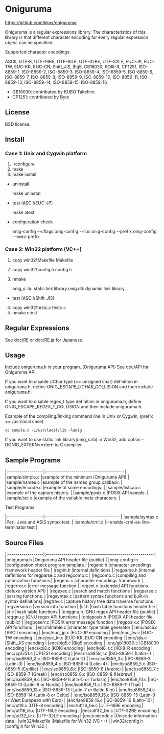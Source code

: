 Oniguruma
=========

https://github.com/kkos/oniguruma

Oniguruma is a regular expressions library.
The characteristics of this library is that different character encoding
for every regular expression object can be specified.

Supported character encodings:

  ASCII, UTF-8, UTF-16BE, UTF-16LE, UTF-32BE, UTF-32LE,
  EUC-JP, EUC-TW, EUC-KR, EUC-CN,
  Shift_JIS, Big5, GB18030, KOI8-R, CP1251,
  ISO-8859-1, ISO-8859-2, ISO-8859-3, ISO-8859-4, ISO-8859-5,
  ISO-8859-6, ISO-8859-7, ISO-8859-8, ISO-8859-9, ISO-8859-10,
  ISO-8859-11, ISO-8859-13, ISO-8859-14, ISO-8859-15, ISO-8859-16

* GB18030: contributed by KUBO Takehiro
* CP1251:  contributed by Byte


License
-------

  BSD license.


Install
-------

### Case 1: Unix and Cygwin platform

   1. ./configure
   2. make
   3. make install

   * uninstall

     make uninstall

   * test (ASCII/EUC-JP)

     make atest

   * configuration check

     onig-config --cflags
     onig-config --libs
     onig-config --prefix
     onig-config --exec-prefix



### Case 2: Win32 platform (VC++)

   1. copy win32\Makefile Makefile
   2. copy win32\config.h config.h
   3. nmake

      onig_s.lib:  static link library
      onig.dll:    dynamic link library

   * test (ASCII/Shift_JIS)

   4. copy win32\testc.c testc.c
   5. nmake ctest



Regular Expressions
-------------------

  See [doc/RE](doc/RE) or [doc/RE.ja](doc/RE.ja) for Japanese.


Usage
-----

  Include oniguruma.h in your program. (Oniguruma API)
  See doc/API for Oniguruma API.

  If you want to disable UChar type (== unsigned char) definition
  in oniguruma.h, define ONIG_ESCAPE_UCHAR_COLLISION and then 
  include oniguruma.h.

  If you want to disable regex_t type definition in oniguruma.h,
  define ONIG_ESCAPE_REGEX_T_COLLISION and then include oniguruma.h.

  Example of the compiling/linking command line in Unix or Cygwin,
  (prefix == /usr/local case)

    cc sample.c -L/usr/local/lib -lonig


  If you want to use static link library(onig_s.lib) in Win32,
  add option -DONIG_EXTERN=extern to C compiler.



Sample Programs
---------------

|:------------------|:----------------------------------------|
|sample/simple.c    |example of the minimum (Oniguruma API)   |
|sample/names.c     |example of the named group callback.     |
|sample/encode.c    |example of some encodings.               |
|sample/listcap.c   |example of the capture history.          |
|sample/posix.c     |POSIX API sample.                        |
|sample/sql.c       |example of the variable meta characters. |


Test Programs

|:------------------|:--------------------------------------|
|sample/syntax.c    |Perl, Java and ASIS syntax test.       |
|sample/crnl.c      |--enable-crnl-as-line-terminator test  |



Source Files
------------

|:------------------|:-------------------------------------------------------|
|oniguruma.h        |Oniguruma API header file (public)                      |
|onig-config.in     |configuration check program template                    |
|regenc.h           |character encodings framework header file               |
|regint.h           |internal definitions                                    |
|regparse.h         |internal definitions for regparse.c and regcomp.c       |
|regcomp.c          |compiling and optimization functions                    |
|regenc.c           |character encodings framework                           |
|regerror.c         |error message function                                  |
|regext.c           |extended API functions (deluxe version API)             |
|regexec.c          |search and match functions                              |
|regparse.c         |parsing functions.                                      |
|regsyntax.c        |pattern syntax functions and built-in syntax definitions|
|regtrav.c          |capture history tree data traverse functions            |
|regversion.c       |version info function                                   |
|st.h               |hash table functions header file                        |
|st.c               |hash table functions                                    |
|oniggnu.h          |GNU regex API header file (public)                      |
|reggnu.c           |GNU regex API functions                                 |
|onigposix.h        |POSIX API header file (public)                          |
|regposerr.c        |POSIX error message function                            |
|regposix.c         |POSIX API functions                                     |
|enc/mktable.c      |character type table generator                          |
|enc/ascii.c        |ASCII encoding                                          |
|enc/euc_jp.c       |EUC-JP encoding                                         |
|enc/euc_tw.c       |EUC-TW encoding                                         |
|enc/euc_kr.c       |EUC-KR, EUC-CN encoding                                 |
|enc/sjis.c         |Shift_JIS encoding                                      |
|enc/big5.c         |Big5      encoding                                      |
|enc/gb18030.c      |GB18030   encoding                                      |
|enc/koi8.c         |KOI8      encoding                                      |
|enc/koi8_r.c       |KOI8-R    encoding                                      |
|enc/cp1251.c       |CP1251    encoding                                      |
|enc/iso8859_1.c    |ISO-8859-1 (Latin-1)                                    |
|enc/iso8859_2.c    |ISO-8859-2 (Latin-2)                                    |
|enc/iso8859_3.c    |ISO-8859-3 (Latin-3)                                    |
|enc/iso8859_4.c    |ISO-8859-4 (Latin-4)                                    |
|enc/iso8859_5.c    |ISO-8859-5 (Cyrillic)                                   |
|enc/iso8859_6.c    |ISO-8859-6 (Arabic)                                     |
|enc/iso8859_7.c    |ISO-8859-7 (Greek)                                      |
|enc/iso8859_8.c    |ISO-8859-8 (Hebrew)                                     |
|enc/iso8859_9.c    |ISO-8859-9 (Latin-5 or Turkish)                         |
|enc/iso8859_10.c   |ISO-8859-10 (Latin-6 or Nordic)                         |
|enc/iso8859_11.c   |ISO-8859-11 (Thai)                                      |
|enc/iso8859_13.c   |ISO-8859-13 (Latin-7 or Baltic Rim)                     |
|enc/iso8859_14.c   |ISO-8859-14 (Latin-8 or Celtic)                         |
|enc/iso8859_15.c   |ISO-8859-15 (Latin-9 or West European with Euro)        |
|enc/iso8859_16.c   |ISO-8859-16 (Latin-10)                                  |
|enc/utf8.c         |UTF-8    encoding                                       |
|enc/utf16_be.c     |UTF-16BE encoding                                       |
|enc/utf16_le.c     |UTF-16LE encoding                                       |
|enc/utf32_be.c     |UTF-32BE encoding                                       |
|enc/utf32_le.c     |UTF-32LE encoding                                       |
|enc/unicode.c      |Unicode information data                                |
|win32/Makefile     |Makefile for Win32 (VC++)                               |
|win32/config.h     |config.h for Win32                                      |

